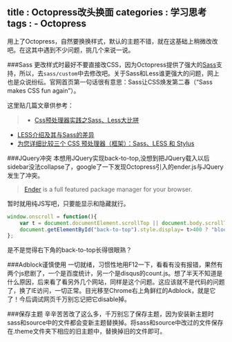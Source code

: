 title : Octopress改头换面
categories : 学习思考
tags : 
	- Octopress
---

用上了Octopress，自然要换换样式，默认的主题不错，就在这基础上稍微改改吧。在这其中遇到不少问题，挑几个来说一说。

###Sass
更改样式时最好不要直接改CSS，因为Octopress提供了强大的[Sass](http://sass-lang.com/)支持，所以，去`sass/custom`中去修改吧。关于Sass和Less谁更强大的问题，网上也是众说纷纭。官网首页第一句话很有意思：Sass让CSS焕发第二春（“Sass makes CSS fun again”）。

这里贴几篇文章供参考：

> - [Css预处理器实践之Sass、Less大比拼](http://cued.xunlei.com/log044)
- [LESS介绍及其与Sass的差异](http://www.qianduan.net/an-introduction-to-less-and-comparison-to-sass.html)
- [为您详细比较三个 CSS 预处理器（框架）：Sass、LESS 和 Stylus](http://www.oschina.net/question/12_44255)

<!--more-->

###JQuery冲突
本想用JQuery实现back-to-top,没想到把JQuery载入以后sidebar没法collapse了，google了一下发现Octopress引入的ender.js与JQuery发生了冲突。

>[Ender](http://ender.jit.su/) is a full featured package manager for your browser.

暂时就用纯JS写吧，只要能显示和隐藏就行。

```javascript
window.onscroll = function(){ 
    var t = document.documentElement.scrollTop || document.body.scrollTop;  
	document.getElementById("back-to-top").style.display= t>400 ? "block":"none";
};
```
是不是觉得右下角的back-to-top长得很眼熟？

###Adblock谨慎使用
一切就绪，习惯性地用F12一下，看看有没有报错，果然有两个js悲剧了，一个是百度统计，另一个是disqus的count.js。想了半天不知道是什么原因，后来看了看另外几个网站，同样是这个问题。这应该就不是代码的问题了，换了IE访问，一切正常。目光移至Chrome右上角鲜红的Adblock，就是它了！今后调试网页千万别忘记把它disable掉。

###保存主题
辛辛苦苦改了这么多，千万别忘了保存主题，因为安装新主题时sass和source中的文件都会变新主题替换掉。将sass和source中改过的文件保存在.theme文件夹下相应的旧主题中，替换掉旧的文件即可。


